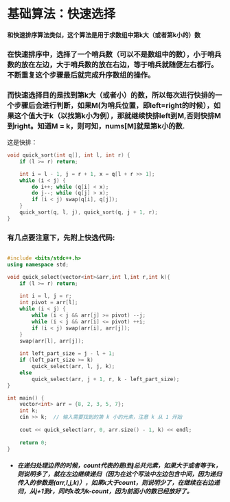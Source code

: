 # 基础算法：快速选择

#### 和快速排序算法类似，这个算法是用于求数组中第k大（或者第k小的）数

### 在快速排序中，选择了一个哨兵数（可以不是数组中的数），小于哨兵数的放在左边，大于哨兵数的放在右边，等于哨兵就随便左右都行。不断重复这个步骤最后就完成升序数组的操作。

### 而快速选择目的是找到第k大（或者小）的数，所以每次进行快排的一个步骤后会进行判断，如果M(为哨兵位置，即left=right的时候），如果这个值大于k（以找第k小为例），那就继续快排left到M,否则快排M到right。知道M = k，则可知，nums[M]就是第k小的数.

这是快排：

``````c++
void quick_sort(int q[], int l, int r) {
    if (l >= r) return;

    int i = l - 1, j = r + 1, x = q[l + r >> 1];
    while (i < j) {
        do i++; while (q[i] < x);
        do j--; while (q[j] > x);
        if (i < j) swap(q[i], q[j]);
    }
    quick_sort(q, l, j), quick_sort(q, j + 1, r);
}

``````

### 有几点要注意下，先附上快选代码:

``````c++

#include <bits/stdc++.h>
using namespace std;

void quick_select(vector<int>&arr,int l,int r,int k){
    if (l >= r) return;
    
    int i = l, j = r;
    int pivot = arr[l];
    while (i < j) {
        while (i < j && arr[j] >= pivot) --j;
        while (i < j && arr[i] <= pivot) ++i;
        if (i < j) swap(arr[i], arr[j]);
    }
    swap(arr[l], arr[j]);
    
    int left_part_size = j - l + 1;
    if (left_part_size >= k) 
        quick_select(arr, l, j, k);  
    else 
        quick_select(arr, j + 1, r, k - left_part_size); 
}

int main() {
    vector<int> arr = {8, 2, 3, 5, 7};
    int k; 
    cin >> k;  // 输入需要找到的第 k 小的元素，注意 k 从 1 开始
    
    cout << quick_select(arr, 0, arr.size() - 1, k) << endl;
    
    return 0;
}
``````

- ##### 在递归处理边界的时候，count代表的是l到j总共元素，如果大于或者等于k，则说明多了，就在左边继续递归（因为在这个写法中左边包含中间，因为递归传入的参数是(arr,l,j,k)），如果k大于count，则说明少了，在继续在右边递归，从j+1到r，同时k改为k-count，因为前面小的数已经放好了。
